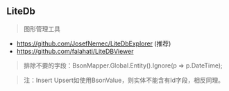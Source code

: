 ## LiteDb

> 图形管理工具
- https://github.com/JosefNemec/LiteDbExplorer (推荐)
- https://github.com/falahati/LiteDBViewer


> 排除不要的字段：BsonMapper.Global.Entity<Customer>().Ignore(p => p.DateTime);


> 注：Insert Upsert如使用BsonValue，则实体不能含有Id字段，相反同理。